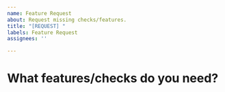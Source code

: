 ```yaml
---
name: Feature Request
about: Request missing checks/features.
title: "[REQUEST] "
labels: Feature Request
assignees: ''

---
```


# What features/checks do you need?
<!-- Describe it here -->
